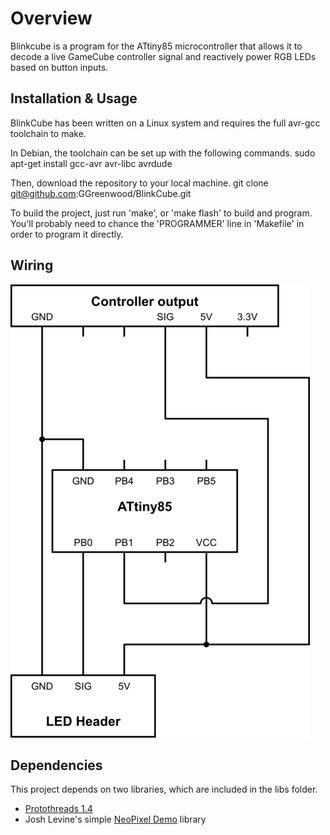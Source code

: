 # Overview

Blinkcube is a program for the ATtiny85 microcontroller that allows it to decode a live GameCube controller signal and reactively power RGB LEDs based on button inputs.

## Installation & Usage

BlinkCube has been written on a Linux system and requires the full avr-gcc toolchain to make.

In Debian, the toolchain can be set up with the following commands.
	sudo apt-get install gcc-avr avr-libc avrdude

Then, download the repository to your local machine. 
	git clone git@github.com:GGreenwood/BlinkCube.git

To build the project, just run 'make', or 'make flash' to build and program. You'll probably need to chance the 'PROGRAMMER' line in 'Makefile' in order to program it directly.

## Wiring

![Wiring](/images/wiring.png)

## Dependencies

This project depends on two libraries, which are included in the libs folder.

* [Protothreads 1.4](http://dunkels.com/adam/pt/)
* Josh Levine's simple [NeoPixel Demo](https://github.com/bigjosh/SimpleNeoPixelDemo) library
